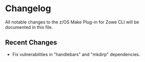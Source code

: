# Changelog

All notable changes to the z/OS Make Plug-in for Zowe CLI will be documented in this file.

## Recent Changes

- Fix vulnerabilities in "handlebars" and "mkdirp" dependencies.
